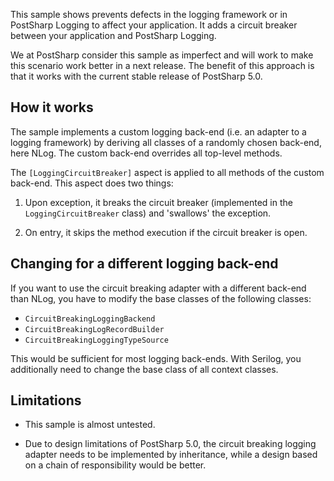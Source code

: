 This sample shows prevents defects in the logging framework or in PostSharp Logging to affect your application. It adds a circuit breaker between your application and PostSharp Logging.

We at PostSharp consider this sample as imperfect and will work to make this scenario work better
in a next release. The benefit of this approach is that it works with the current stable release of PostSharp 5.0. 

## How it works

The sample implements a custom logging back-end (i.e. an adapter to a logging framework) by deriving all classes
of a randomly chosen back-end, here NLog. The custom back-end overrides all top-level methods. 

The `[LoggingCircuitBreaker]` aspect is applied to all methods of the custom back-end. This aspect does two things:

  1. Upon exception, it breaks the circuit breaker (implemented in the `LoggingCircuitBreaker` class) and
     'swallows' the exception.

  2. On entry, it skips the method execution if the circuit breaker is open.

## Changing for a different logging back-end

If you want to use the circuit breaking adapter with a different back-end than NLog, you have to
modify the base classes of the following classes:

* `CircuitBreakingLoggingBackend`
* `CircuitBreakingLogRecordBuilder`
* `CircuitBreakingLoggingTypeSource`

This would be sufficient for most logging back-ends. With Serilog, you additionally need to change
the base class of all context classes.

## Limitations

* This sample is almost untested.

* Due to design limitations of PostSharp 5.0, the circuit breaking logging adapter needs to be implemented by
inheritance, while a design based on a chain of responsibility would be better. 

